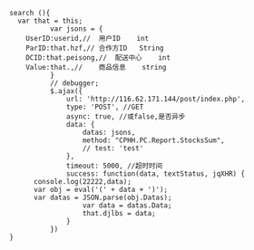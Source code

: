       search (){
        var that = this;
				var jsons = {
          UserID:userid,//	用户ID	int	
          ParID:that.hzf,//	合作方ID	String	
          DCID:that.peisong,//	配送中心	int	
          Value:that.,//	商品信息	string	
				}
				// debugger;
				$.ajax({
					url: 'http://116.62.171.144/post/index.php',
					type: 'POST', //GET
					async: true, //或false,是否异步
					data: {
						datas: jsons,
						method: "CPHH.PC.Report.StocksSum",
						// test: 'test'
					},
					timeout: 5000, //超时时间
					success: function(data, textStatus, jqXHR) {
            console.log(22222,data);
            var obj = eval('(' + data + ')');
            var datas = JSON.parse(obj.Datas);
						var data = datas.Data;
						that.djlbs = data;
					}
				})
      }